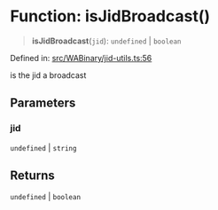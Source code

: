 # Function: isJidBroadcast()

> **isJidBroadcast**(`jid`): `undefined` \| `boolean`

Defined in: [src/WABinary/jid-utils.ts:56](https://github.com/Fokusdotid/Baileys/blob/abcb8d9f2160683543784d4a7641ec0f8c55ed7e/src/WABinary/jid-utils.ts#L56)

is the jid a broadcast

## Parameters

### jid

`undefined` | `string`

## Returns

`undefined` \| `boolean`
